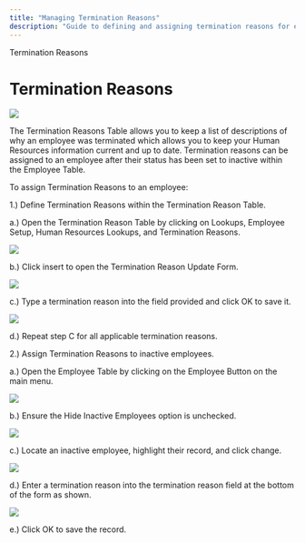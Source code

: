 ```yaml
---
title: "Managing Termination Reasons"
description: "Guide to defining and assigning termination reasons for employees within the Human Resources system."
---
```


Termination Reasons

# Termination Reasons

![](/img/ch3term_3.gif)

The Termination Reasons Table allows you to keep a list of descriptions of why an employee was terminated which allows you to keep your Human Resources information current and up to date. Termination reasons can be assigned to an employee after their status has been set to inactive within the Employee Table.

To assign Termination Reasons to an employee:

1.) Define Termination Reasons within the Termination Reason Table.

a.) Open the Termination Reason Table by clicking on Lookups, Employee Setup, Human Resources Lookups, and Termination Reasons.

![](/img/TerminationReasons01.gif)

b.) Click insert to open the Termination Reason Update Form.

![](/img/ch3term_4.gif)

c.) Type a termination reason into the field provided and click OK to save it.

![](/img/TerminationReasons01.gif)

d.) Repeat step C for all applicable termination reasons.

2.) Assign Termination Reasons to inactive employees.

a.) Open the Employee Table by clicking on the Employee Button on the main menu.

![](/img/TerminationReasons02.gif)

b.) Ensure the Hide Inactive Employees option is unchecked.

![](/img/ch3term_3.gif)

c.) Locate an inactive employee, highlight their record, and click change.

![](/img/TerminationReasons03.gif)

d.) Enter a termination reason into the termination reason field at the bottom of the form as shown.

![](/img/ch3term_2.gif)

e.) Click OK to save the record.
